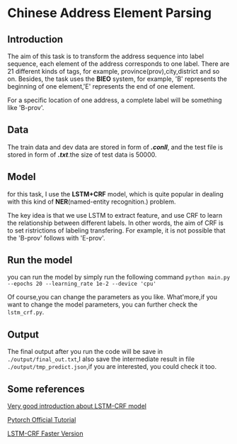 # Chinese Address Element Parsing

## Introduction
The aim of this task is to transform the address sequence into label sequence, each element of the address corresponds to one label. There are 21 different kinds of tags, for example, province(prov),city,district and so on. Besides, the task uses the **BIEO** system, for example, 'B' represents the beginning of one element,'E' represents the end of one element.

For a specific location of one address, a complete label will be something like 'B-prov'.

## Data
The train data and dev data are stored in form of ***.conll***, and the test file is stored in form of ***.txt***.the size of test data is 50000.

## Model
for this task, I use the **LSTM+CRF** model, which is quite popular in dealing with this kind of **NER**(named-entity recognition.) problem.

The key idea is that we use LSTM to extract feature, and use CRF to learn the relationship between different labels. In other words, the aim of CRF is to set ristrictions of labeling transfering. For example, it is not possible that the 'B-prov' follows with 'E-prov'.

## Run the model
you can run the model by simply run the following command
`python main.py --epochs 20 --learning_rate 1e-2 --device 'cpu'`

Of course,you can change the parameters as you like. What'more,if you want to change the model parameters, you can further check the `lstm_crf.py`.

## Output
The final output after you run the code will be save in `./output/final_out.txt`,I also save the intermediate result in file `./output/tmp_predict.json`,if you are interested, you could check it too.

## Some references
[Very good introduction about LSTM-CRF model](https://www.cnblogs.com/createMoMo/p/7529885.html)

[Pytorch Official Tutorial](https://pytorch.org/tutorials/beginner/nlp/advanced_tutorial.html#bi-lstm-conditional-random-field-discussion)

[LSTM-CRF Faster Version](https://github.com/mali19064/LSTM-CRF-pytorch-faster)




